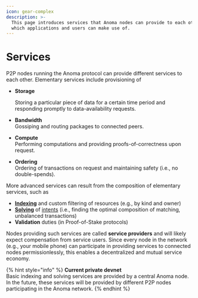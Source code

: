 ```yaml
---
icon: gear-complex
description: >-
  This page introduces services that Anoma nodes can provide to each other and
  which applications and users can make use of.
---
```


# Services

P2P nodes running the Anoma protocol can provide different services to each other. Elementary services include provisioning of&#x20;

*   **Storage**

    Storing a particular piece of data for a certain time period and responding promptly to data-availability requests.
* **Bandwidth**\
  Gossiping and routing packages to connected peers.
* **Compute**\
  Performing computations and providing proofs-of-correctness upon request.&#x20;
* **Ordering**\
  Ordering of transactions on request and maintaining safety (i.e., no double-spends).

More advanced services can result from the composition of elementary services, such as

* [**Indexing**](indexing.md) and custom filtering of resources (e.g., by kind and owner)
* [**Solving**](solving.md) of [intents](../transactions/intents.md) (i.e., finding the optimal composition of matching, unbalanced transactions)
* **Validation** duties (in Proof-of-Stake protocols)

Nodes providing such services are called **service providers** and will likely expect compensation from service users. Since every node in the network (e.g., your mobile phone) can participate in providing services to connected nodes permissionlessly, this enables a decentralized and mutual service economy.

{% hint style="info" %}
**Current private devnet**\
Basic indexing and solving services are provided by a central Anoma node. In the future, these services will be provided by different P2P nodes participating in the Anoma network.
{% endhint %}
